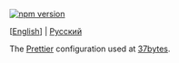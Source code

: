 [![npm version](https://badge.fury.io/js/@37bytes%2Fprettier-config.svg)](https://www.npmjs.com/package/@37bytes/prettier-config)

[[English](./README.md)] | [Русский](./README_RU.md)

The [Prettier](https://prettier.io/) configuration used at [37bytes](https://37bytes.com).
